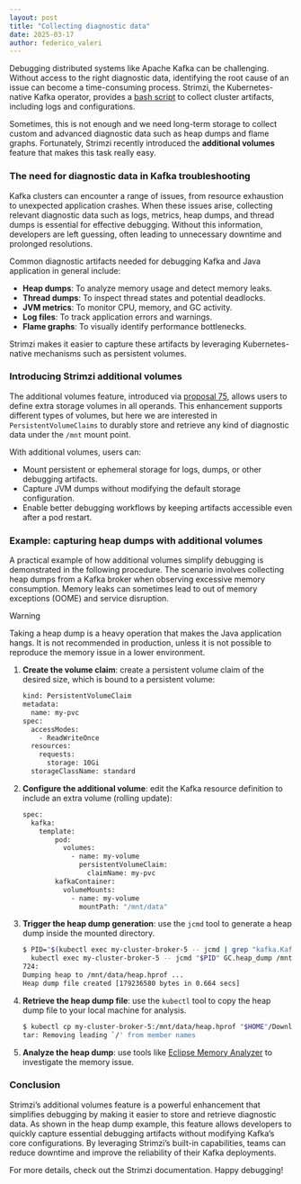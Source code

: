 ```yaml
---
layout: post
title: "Collecting diagnostic data"
date: 2025-03-17
author: federico_valeri
---
```


Debugging distributed systems like Apache Kafka can be challenging.
Without access to the right diagnostic data, identifying the root cause of an issue can become a time-consuming process.
Strimzi, the Kubernetes-native Kafka operator, provides a [bash script](https://github.com/strimzi/strimzi-kafka-operator/blob/0.45.0/tools/report.sh) to collect cluster artifacts, including logs and configurations.

Sometimes, this is not enough and we need long-term storage to collect custom and advanced diagnostic data such as heap dumps and flame graphs.
Fortunately, Strimzi recently introduced the **additional volumes** feature that makes this task really easy.

<!--more-->

### The need for diagnostic data in Kafka troubleshooting

Kafka clusters can encounter a range of issues, from resource exhaustion to unexpected application crashes.
When these issues arise, collecting relevant diagnostic data such as logs, metrics, heap dumps, and thread dumps is essential for effective debugging.
Without this information, developers are left guessing, often leading to unnecessary downtime and prolonged resolutions.

Common diagnostic artifacts needed for debugging Kafka and Java application in general include:

- **Heap dumps**: To analyze memory usage and detect memory leaks.
- **Thread dumps**: To inspect thread states and potential deadlocks.
- **JVM metrics**: To monitor CPU, memory, and GC activity.
- **Log files**: To track application errors and warnings.
- **Flame graphs**: To visually identify performance bottlenecks.

Strimzi makes it easier to capture these artifacts by leveraging Kubernetes-native mechanisms such as persistent volumes.

### Introducing Strimzi additional volumes

The additional volumes feature, introduced via [proposal 75](https://github.com/strimzi/proposals/blob/main/075-additional-volumes-support.md), allows users to define extra storage volumes in all operands.
This enhancement supports different types of volumes, but here we are interested in `PersistentVolumeClaims` to durably store and retrieve any kind of diagnostic data under the `/mnt` mount point.

With additional volumes, users can:

- Mount persistent or ephemeral storage for logs, dumps, or other debugging artifacts.
- Capture JVM dumps without modifying the default storage configuration.
- Enable better debugging workflows by keeping artifacts accessible even after a pod restart.

### Example: capturing heap dumps with additional volumes

A practical example of how additional volumes simplify debugging is demonstrated in the following procedure.
The scenario involves collecting heap dumps from a Kafka broker when observing excessive memory consumption.
Memory leaks can sometimes lead to out of memory exceptions (OOME) and service disruption.

> [!WARNING]
> Taking a heap dump is a heavy operation that makes the Java application hangs.
> It is not recommended in production, unless it is not possible to reproduce the memory issue in a lower environment.

1. **Create the volume claim**: create a persistent volume claim of the desired size, which is bound to a persistent volume:

    ```sh
    kind: PersistentVolumeClaim
    metadata:
      name: my-pvc
    spec:
      accessModes:
        - ReadWriteOnce
      resources:
        requests:
          storage: 10Gi
      storageClassName: standard
    ```

2. **Configure the additional volume**: edit the Kafka resource definition to include an extra volume (rolling update):

    ```sh
    spec:
      kafka:
        template:
            pod:
              volumes:
                - name: my-volume
                  persistentVolumeClaim:
                    claimName: my-pvc
            kafkaContainer:
              volumeMounts:
                - name: my-volume
                  mountPath: "/mnt/data"
    ```

3. **Trigger the heap dump generation**: use the `jcmd` tool to generate a heap dump inside the mounted directory.

    ```sh
    $ PID="$(kubectl exec my-cluster-broker-5 -- jcmd | grep "kafka.Kafka" | awk '{print $1}')" && \
      kubectl exec my-cluster-broker-5 -- jcmd "$PID" GC.heap_dump /mnt/data/heap.hprof
    724:
    Dumping heap to /mnt/data/heap.hprof ...
    Heap dump file created [179236580 bytes in 0.664 secs]
    ```

4. **Retrieve the heap dump file**: use the `kubectl` tool to copy the heap dump file to your local machine for analysis.

    ```sh
    $ kubectl cp my-cluster-broker-5:/mnt/data/heap.hprof "$HOME"/Downloads/heap.hprof
    tar: Removing leading `/' from member names
    ```

5. **Analyze the heap dump**: use tools like [Eclipse Memory Analyzer](https://eclipse.dev/mat) to investigate the memory issue.

### Conclusion

Strimzi’s additional volumes feature is a powerful enhancement that simplifies debugging by making it easier to store and retrieve diagnostic data.
As shown in the heap dump example, this feature allows developers to quickly capture essential debugging artifacts without modifying Kafka’s core configurations.
By leveraging Strimzi’s built-in capabilities, teams can reduce downtime and improve the reliability of their Kafka deployments.

For more details, check out the Strimzi documentation.
Happy debugging!
